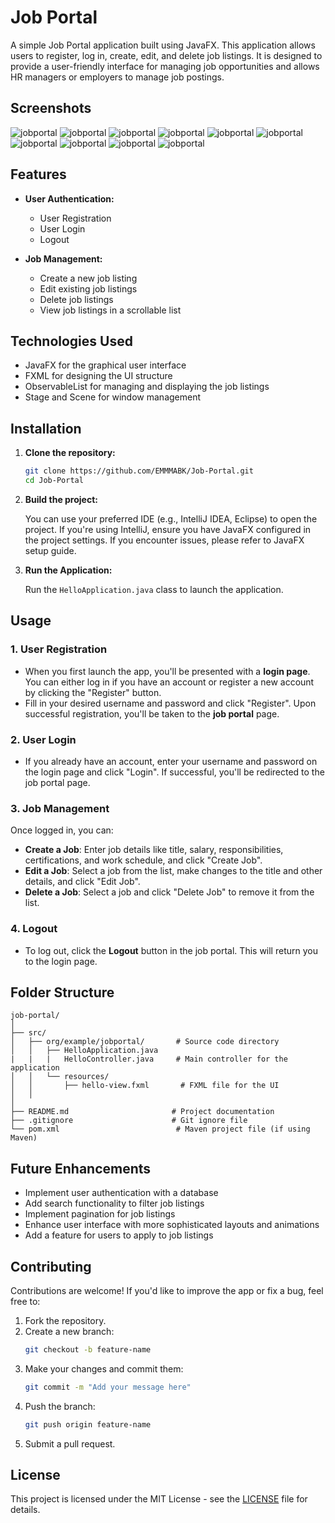 # Job Portal

A simple Job Portal application built using JavaFX. This application allows users to register, log in, create, edit, and delete job listings. It is designed to provide a user-friendly interface for managing job opportunities and allows HR managers or employers to manage job postings.

## Screenshots

![jobportal](./assets/jobportal1.png)
![jobportal](./assets/jobportal2.png)
![jobportal](./assets/jobportal3.png)
![jobportal](./assets/jobportal4.png)
![jobportal](./assets/jobportal5.png)
![jobportal](./assets/jobportal6.png)
![jobportal](./assets/jobportal7.png)
![jobportal](./assets/jobportal8.png)
![jobportal](./assets/jobportal9.png)
![jobportal](./assets/jobportal10.png)

## Features

- **User Authentication:**
  - User Registration
  - User Login
  - Logout

- **Job Management:**
  - Create a new job listing
  - Edit existing job listings
  - Delete job listings
  - View job listings in a scrollable list

## Technologies Used

- JavaFX for the graphical user interface
- FXML for designing the UI structure
- ObservableList for managing and displaying the job listings
- Stage and Scene for window management

## Installation

1. **Clone the repository:**

   ```bash
   git clone https://github.com/EMMMABK/Job-Portal.git
   cd Job-Portal
   ```

2. **Build the project:**
   
    You can use your preferred IDE (e.g., IntelliJ IDEA, Eclipse) to open the project.
    If you're using IntelliJ, ensure you have JavaFX configured in the project settings. If you encounter issues, please refer to JavaFX setup guide.

3. **Run the Application:**
   
   Run the `HelloApplication.java` class to launch the application.

## Usage

### 1. User Registration

- When you first launch the app, you'll be presented with a **login page**. You can either log in if you have an account or register a new account by clicking the "Register" button.
- Fill in your desired username and password and click "Register". Upon successful registration, you'll be taken to the **job portal** page.

### 2. User Login

- If you already have an account, enter your username and password on the login page and click "Login". If successful, you'll be redirected to the job portal page.

### 3. Job Management

Once logged in, you can:

- **Create a Job**: Enter job details like title, salary, responsibilities, certifications, and work schedule, and click "Create Job".
- **Edit a Job**: Select a job from the list, make changes to the title and other details, and click "Edit Job".
- **Delete a Job**: Select a job and click "Delete Job" to remove it from the list.

### 4. Logout

- To log out, click the **Logout** button in the job portal. This will return you to the login page.

## Folder Structure

```
job-portal/
│
├── src/
│   ├── org/example/jobportal/       # Source code directory
│   │   ├── HelloApplication.java
|   |   |   HelloController.java     # Main controller for the application
│   │   └── resources/
│   │       ├── hello-view.fxml       # FXML file for the UI
│   │                 
│
├── README.md                       # Project documentation
├── .gitignore                      # Git ignore file
└── pom.xml                          # Maven project file (if using Maven)
```

## Future Enhancements

- Implement user authentication with a database
- Add search functionality to filter job listings
- Implement pagination for job listings
- Enhance user interface with more sophisticated layouts and animations
- Add a feature for users to apply to job listings

## Contributing

Contributions are welcome! If you'd like to improve the app or fix a bug, feel free to:

1. Fork the repository.
2. Create a new branch:
   ```bash
   git checkout -b feature-name
   ```
3. Make your changes and commit them:
   ```bash
   git commit -m "Add your message here"
   ```
4. Push the branch:
   ```bash
   git push origin feature-name
   ```
5. Submit a pull request.

## License

This project is licensed under the MIT License - see the [LICENSE](./LICENSE) file for details.
